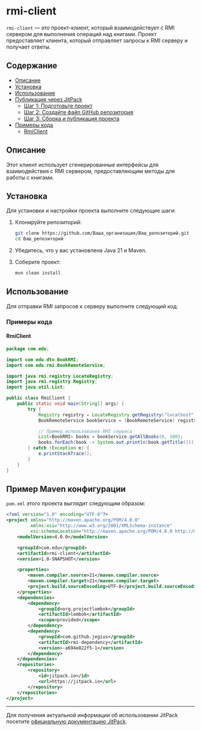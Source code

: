 # rmi-client

`rmi-client` — это проект-клиент, который взаимодействует с RMI сервером для выполнения операций над книгами. Проект предоставляет клиента, который отправляет запросы к RMI серверу и получает ответы.

## Содержание

- [Описание](#описание)
- [Установка](#установка)
- [Использование](#использование)
- [Публикация через JitPack](#публикация-через-jitpack)
  - [Шаг 1: Подготовьте проект](#шаг-1-подготовьте-проект)
  - [Шаг 2: Создайте файл GitHub репозитория](#шаг-2-создайте-файл-github-репозитория)
  - [Шаг 3: Сборка и публикация проекта](#шаг-3-сборка-и-публикация-проекта)
- [Примеры кода](#примеры-кода)
  - [RmiClient](#rmiclient)

## Описание

Этот клиент использует сгенерированные интерфейсы для взаимодействия с RMI сервером, предоставляющим методы для работы с книгами.

## Установка

Для установки и настройки проекта выполните следующие шаги:

1. Клонируйте репозиторий:
   ```bash
   git clone https://github.com/Ваша_организация/Ваш_репозиторий.git
   cd Ваш_репозиторий
   ```

2. Убедитесь, что у вас установлена Java 21 и Maven.

3. Соберите проект:
   ```bash
   mvn clean install
   ```

## Использование

Для отправки RMI запросов к серверу выполните следующий код:

### Примеры кода

#### RmiClient

```java
package com.edu;

import com.edu.dto.BookRMI;
import com.edu.rmi.BookRemoteService;

import java.rmi.registry.LocateRegistry;
import java.rmi.registry.Registry;
import java.util.List;

public class RmiClient {
    public static void main(String[] args) {
        try {
            Registry registry = LocateRegistry.getRegistry("localhost", 1099);
            BookRemoteService bookService = (BookRemoteService) registry.lookup("BookRemoteService");

            // Пример использования RMI сервиса
            List<BookRMI> books = bookService.getAllBooks(0, 100);
            books.forEach(book -> System.out.println(book.getTitle()));
        } catch (Exception e) {
            e.printStackTrace();
        }
    }
}
```

## Пример Maven конфигурации

`pom.xml` этого проекта выглядит следующим образом:

```xml
<?xml version="1.0" encoding="UTF-8"?>
<project xmlns="http://maven.apache.org/POM/4.0.0"
         xmlns:xsi="http://www.w3.org/2001/XMLSchema-instance"
         xsi:schemaLocation="http://maven.apache.org/POM/4.0.0 http://maven.apache.org/xsd/maven-4.0.0.xsd">
    <modelVersion>4.0.0</modelVersion>

    <groupId>com.edu</groupId>
    <artifactId>rmi-client</artifactId>
    <version>1.0-SNAPSHOT</version>

    <properties>
        <maven.compiler.source>21</maven.compiler.source>
        <maven.compiler.target>21</maven.compiler.target>
        <project.build.sourceEncoding>UTF-8</project.build.sourceEncoding>
    </properties>
    <dependencies>
        <dependency>
            <groupId>org.projectlombok</groupId>
            <artifactId>lombok</artifactId>
            <scope>provided</scope>
        </dependency>
        <dependency>
            <groupId>com.github.jegius</groupId>
            <artifactId>rmi-dependency</artifactId>
            <version>-a694e822f5-1</version>
        </dependency>
    </dependencies>
    <repositories>
        <repository>
            <id>jitpack.io</id>
            <url>https://jitpack.io</url>
        </repository>
    </repositories>
</project>
```

---

Для получения актуальной информации об использовании JitPack посетите [официальную документацию JitPack](https://jitpack.io/docs/).
